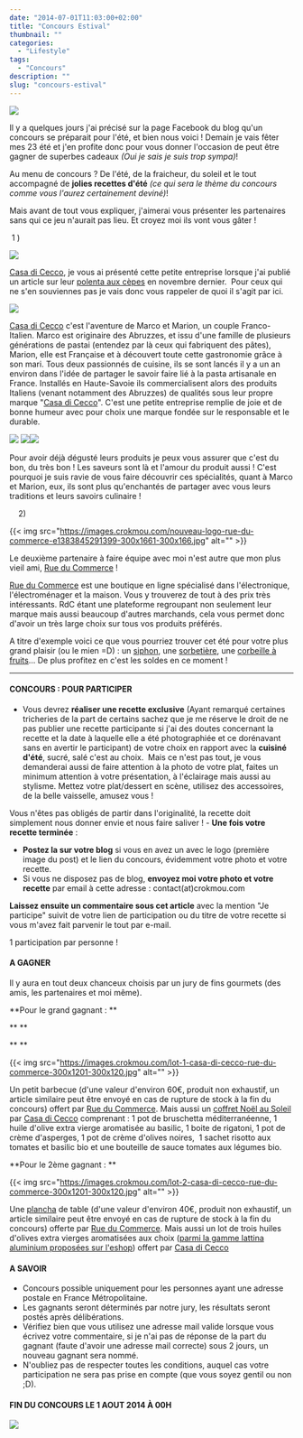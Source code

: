 ```yaml
---
date: "2014-07-01T11:03:00+02:00"
title: "Concours Estival"
thumbnail: ""
categories:
  - "Lifestyle"
tags:
  - "Concours"
description: ""
slug: "concours-estival"
---
```


[![](https://images.crokmou.com/concours-ete11.jpg)](https://images.crokmou.com/concours-ete11.jpg)

Il y a quelques jours j'ai précisé sur la page Facebook du blog qu'un concours se préparait pour l'été, et bien nous voici ! Demain je vais fêter mes 23 été et j'en profite donc pour vous donner l'occasion de peut être gagner de superbes cadeaux _(Oui je sais je suis trop sympa)_!

Au menu de concours ? De l'été, de la fraicheur, du soleil et le tout accompagné de **jolies recettes d'été** _(ce qui sera le thème du concours comme vous l'aurez certainement deviné)_!

Mais avant de tout vous expliquer, j'aimerai vous présenter les partenaires sans qui ce jeu n'aurait pas lieu. Et croyez moi ils vont vous gâter !

 1 )

[![](https://images.crokmou.com/logo1.png)](https://images.crokmou.com/logo1.png)

[Casa di Cecco](http://www.casadicecco.com/), je vous ai présenté cette petite entreprise lorsque j'ai publié un article sur leur [polenta aux cèpes](https://crokmou.com/2013/11/polenta-aux-cepes-casa-di-cecco.html) en novembre dernier.  Pour ceux qui ne s'en souviennes pas je vais donc vous rappeler de quoi il s'agit par ici.

[![](https://images.crokmou.com/1391622_544453588962730_1728755809_n1.jpg)](https://images.crokmou.com/1391622_544453588962730_1728755809_n1.jpg)

[Casa di Cecco](http://www.casadicecco.com/) c'est l'aventure de Marco et Marion, un couple Franco-Italien. Marco est originaire des Abruzzes, et issu d'une famille de plusieurs générations de pastai (entendez par là ceux qui fabriquent des pâtes), Marion, elle est Française et à découvert toute cette gastronomie grâce à son mari. Tous deux passionnés de cuisine, ils se sont lancés il y a un an environ dans l'idée de partager le savoir faire lié à la pasta artisanale en France. Installés en Haute-Savoie ils commercialisent alors des produits Italiens (venant notamment des Abruzzes) de qualités sous leur propre marque "[Casa di Cecco](http://www.casadicecco.com/)". C'est une petite entreprise remplie de joie et de bonne humeur avec pour choix une marque fondée sur le responsable et le durable.

[![](https://scontent-b-cdg.xx.fbcdn.net/hphotos-xpa1/v/t1.0-9/p720x720/1011787_590582971016458_1522725117_n.jpg?oh=e179f2edd7a3132bf9c9b3cec6ac1a1e&oe=542F7EF8)](https://scontent-b-cdg.xx.fbcdn.net/hphotos-xpa1/v/t1.0-9/p720x720/1011787_590582971016458_1522725117_n.jpg?oh=e179f2edd7a3132bf9c9b3cec6ac1a1e&oe=542F7EF8) [![](https://scontent-a-cdg.xx.fbcdn.net/hphotos-prn2/t1.0-9/1507176_570559786352110_2018219518_n.jpg)](https://scontent-a-cdg.xx.fbcdn.net/hphotos-prn2/t1.0-9/1507176_570559786352110_2018219518_n.jpg)[![](https://fbcdn-sphotos-g-a.akamaihd.net/hphotos-ak-frc3/t1.0-9/p720x720/1488313_579012632173492_1191050216_n.jpg)](https://fbcdn-sphotos-g-a.akamaihd.net/hphotos-ak-frc3/t1.0-9/p720x720/1488313_579012632173492_1191050216_n.jpg)

Pour avoir déjà dégusté leurs produits je peux vous assurer que c'est du bon, du très bon ! Les saveurs sont là et l'amour du produit aussi ! C'est pourquoi je suis ravie de vous faire découvrir ces spécialités, quant à Marco et Marion, eux, ils sont plus qu'enchantés de partager avec vous leurs traditions et leurs savoirs culinaire !

    2)

{{< img src="https://images.crokmou.com/nouveau-logo-rue-du-commerce-e1383845291399-300x1661-300x166.jpg" alt="" >}}

Le deuxième partenaire à faire équipe avec moi n'est autre que mon plus vieil ami, [Rue du Commerce](http://www.rueducommerce.fr/) !

[Rue du Commerce](http://www.rueducommerce.fr/) est une boutique en ligne spécialisé dans l'électronique, l'électroménager et la maison. Vous y trouverez de tout à des prix très intéressants. RdC étant une plateforme regroupant non seulement leur marque mais aussi beaucoup d'autres marchands, cela vous permet donc d'avoir un très large choix sur tous vos produits préférés.

A titre d'exemple voici ce que vous pourriez trouver cet été pour votre plus grand plaisir (ou le mien =D) : un [siphon](http://www.rueducommerce.fr/index/siphon%20mastrad), une [sorbetière](http://www.rueducommerce.fr/m/pl/malid:9633614), une [corbeille à fruits](http://www.rueducommerce.fr/m/pl/malid:4769883)... De plus profitez en c'est les soldes en ce moment !

_______________________________

#### CONCOURS : POUR PARTICIPER

- Vous devrez **réaliser une recette exclusive** (Ayant remarqué certaines tricheries de la part de certains sachez que je me réserve le droit de ne pas publier une recette participante si j'ai des doutes concernant la recette et la date à laquelle elle a été photographiée et ce dorénavant sans en avertir le participant) de votre choix en rapport avec la **cuisiné d'été**, sucré, salé c'est au choix.  Mais ce n'est pas tout, je vous demanderai aussi de faire attention à la photo de votre plat, faites un minimum attention à votre présentation, à l'éclairage mais aussi au stylisme. Mettez votre plat/dessert en scène, utilisez des accessoires, de la belle vaisselle, amusez vous !

Vous n'êtes pas obligés de partir dans l'originalité, la recette doit simplement nous donner envie et nous faire saliver ! - **Une fois votre recette terminée** :

*   **Postez la sur votre blog** si vous en avez un avec le logo (première image du post) et le lien du concours, évidemment votre photo et votre recette.
*   Si vous ne disposez pas de blog, **envoyez moi votre photo et votre recette** par email à cette adresse : contact(at)crokmou.com

**Laissez ensuite un commentaire sous cet article** avec la mention "Je participe" suivit de votre lien de participation ou du titre de votre recette si vous m'avez fait parvenir le tout par e-mail.

1 participation par personne !

#### A GAGNER

Il y aura en tout deux chanceux choisis par un jury de fins gourmets (des amis, les partenaires et moi même).

**Pour le grand gagnant : **

** **

** **

{{< img src="https://images.crokmou.com/lot-1-casa-di-cecco-rue-du-commerce-300x1201-300x120.jpg" alt="" >}}

Un petit barbecue (d'une valeur d'environ 60€, produit non exhaustif, un article similaire peut être envoyé en cas de rupture de stock à la fin du concours) offert par [Rue du Commerce](http://www.rueducommerce.fr/). Mais aussi un [coffret Noël au Soleil](http://www.casadicecco.com/shop/fr/paniers-gourmands/136-coffr.html) par [Casa di Cecco](http://www.casadicecco.com/) comprenant : 1 pot de bruschetta méditerranéenne, 1 huile d'olive extra vierge aromatisée au basilic, 1 boite de rigatoni, 1 pot de crème d'asperges, 1 pot de crème d'olives noires,  1 sachet risotto aux tomates et basilic bio et une bouteille de sauce tomates aux légumes bio.

**Pour le 2ème gagnant : **

{{< img src="https://images.crokmou.com/lot-2-casa-di-cecco-rue-du-commerce-300x1201-300x120.jpg" alt="" >}}

Une [plancha](http://www.rueducommerce.fr/m/pl/malid:15123295) de table (d'une valeur d'environ 40€, produit non exhaustif, un article similaire peut être envoyé en cas de rupture de stock à la fin du concours) offerte par [Rue du Commerce](http://www.rueducommerce.fr/). Mais aussi un lot de trois huiles d'olives extra vierges aromatisées aux choix ([parmi la gamme lattina aluminium proposées sur l'eshop](http://www.casadicecco.com/shop/fr/6-huiles-et-sels)) offert par [Casa di Cecco](http://www.casadicecco.com/)

#### A SAVOIR

*   Concours possible uniquement pour les personnes ayant une adresse postale en France Métropolitaine.
*   Les gagnants seront déterminés par notre jury, les résultats seront postés après délibérations.
*   Vérifiez bien que vous utilisez une adresse mail valide lorsque vous écrivez votre commentaire, si je n'ai pas de réponse de la part du gagnant (faute d'avoir une adresse mail correcte) sous 2 jours, un nouveau gagnant sera nommé.
*   N'oubliez pas de respecter toutes les conditions, auquel cas votre participation ne sera pas prise en compte (que vous soyez gentil ou non ;D).

#### FIN DU CONCOURS LE 1 AOUT 2014 À 00H

[![](https://images.crokmou.com/crab51.gif)](https://images.crokmou.com/crab51.gif)

